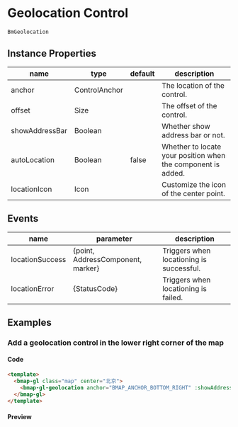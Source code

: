 # Geolocation Control

`BmGeolocation`

## Instance Properties

|name|type|default|description|
|------|-----|-----|----|
|anchor|ControlAnchor||The location of the control.|
|offset|Size||The offset of the control.|
|showAddressBar|Boolean||Whether show address bar or not.|
|autoLocation|Boolean|false|Whether to locate your position when the component is added.|
|locationIcon|Icon||Customize the icon of the center point.|

## Events

|name|parameter|description|
|------|-----|----|
|locationSuccess|{point, AddressComponent, marker}|Triggers when locationing is successful.|
|locationError|{StatusCode}|Triggers when locationing is failed.|

## Examples

### Add a geolocation control in the lower right corner of the map

#### Code

```html
<template>
  <bmap-gl class="map" center="北京">
    <bmap-gl-geolocation anchor="BMAP_ANCHOR_BOTTOM_RIGHT" :showAddressBar="true" :autoLocation="true"></bmap-gl-geolocation>
  </bmap-gl>
</template>
```

#### Preview

<doc-preview>
  <bmap-gl class="map" center="北京">
    <bmap-gl-geolocation anchor="BMAP_ANCHOR_BOTTOM_RIGHT" :showAddressBar="true" :autoLocation="true"></bmap-gl-geolocation>
  </bmap-gl>
</doc-preview>
